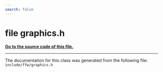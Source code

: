 ```yaml
---
search: false
---
```


# file graphics.h

**[Go to the source code of this file.](graphics_8h_source.md)**


----------------------------------------
The documentation for this class was generated from the following file: `include/ffw/graphics.h`
